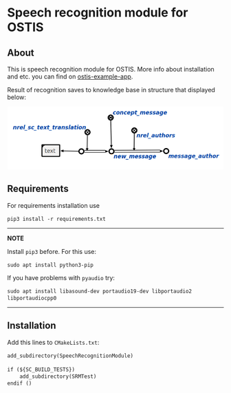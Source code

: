 Speech recognition module for OSTIS
============

About
------------
This is speech recognition module for OSTIS. More info about installation and etc. you can find on [ostis-example-app](https://github.com/ostis-apps/ostis-example-app).

Result of recognition saves to knowledge base in structure that displayed below:

![Output structure](./img/output_structure.png)

Requirements
------------

For requirements installation use

    pip3 install -r requirements.txt

---
**NOTE**

Install `pip3` before. For this use:

    sudo apt install python3-pip

If you have problems with `pyaudio` try:

    sudo apt install libasound-dev portaudio19-dev libportaudio2 libportaudiocpp0

---

Installation
------------

Add this lines to `CMakeLists.txt`:

	add_subdirectory(SpeechRecognitionModule)

    if (${SC_BUILD_TESTS})
        add_subdirectory(SRMTest)
    endif ()